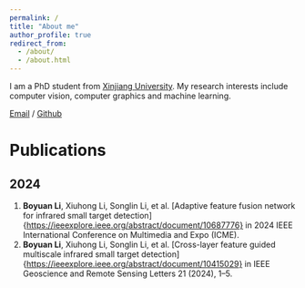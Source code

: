 ```yaml
---
permalink: /
title: "About me"
author_profile: true
redirect_from: 
  - /about/
  - /about.html
---
```


I am a PhD student from [Xinjiang University](https://www.xju.edu.cn/). My research interests include computer vision, computer graphics and machine learning.

[Email](liboyuan@stu.xju.edu.cn) / [Github](https://github.com/liboeryuan)

# Publications

## 2024
1. **Boyuan Li**, Xiuhong Li, Songlin Li, et al. [Adaptive feature fusion network for infrared small target detection]{https://ieeexplore.ieee.org/abstract/document/10687776} in 2024 IEEE International Conference on Multimedia and Expo (ICME).
2. **Boyuan Li**, Xiuhong Li, Songlin Li, et al. [Cross-layer feature guided multiscale infrared small target detection]{https://ieeexplore.ieee.org/abstract/document/10415029} in IEEE Geoscience and Remote Sensing Letters 21 (2024), 1–5.
